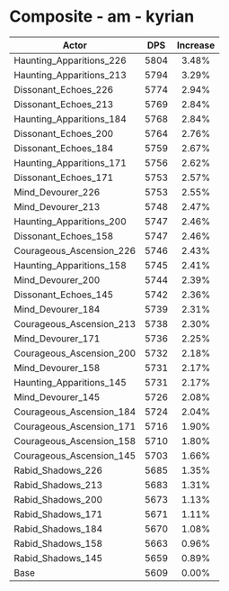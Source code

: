 # Composite - am - kyrian
| Actor | DPS | Increase |
|---|:---:|:---:|
|Haunting_Apparitions_226|5804|3.48%|
|Haunting_Apparitions_213|5794|3.29%|
|Dissonant_Echoes_226|5774|2.94%|
|Dissonant_Echoes_213|5769|2.84%|
|Haunting_Apparitions_184|5768|2.84%|
|Dissonant_Echoes_200|5764|2.76%|
|Dissonant_Echoes_184|5759|2.67%|
|Haunting_Apparitions_171|5756|2.62%|
|Dissonant_Echoes_171|5753|2.57%|
|Mind_Devourer_226|5753|2.55%|
|Mind_Devourer_213|5748|2.47%|
|Haunting_Apparitions_200|5747|2.46%|
|Dissonant_Echoes_158|5747|2.46%|
|Courageous_Ascension_226|5746|2.43%|
|Haunting_Apparitions_158|5745|2.41%|
|Mind_Devourer_200|5744|2.39%|
|Dissonant_Echoes_145|5742|2.36%|
|Mind_Devourer_184|5739|2.31%|
|Courageous_Ascension_213|5738|2.30%|
|Mind_Devourer_171|5736|2.25%|
|Courageous_Ascension_200|5732|2.18%|
|Mind_Devourer_158|5731|2.17%|
|Haunting_Apparitions_145|5731|2.17%|
|Mind_Devourer_145|5726|2.08%|
|Courageous_Ascension_184|5724|2.04%|
|Courageous_Ascension_171|5716|1.90%|
|Courageous_Ascension_158|5710|1.80%|
|Courageous_Ascension_145|5703|1.66%|
|Rabid_Shadows_226|5685|1.35%|
|Rabid_Shadows_213|5683|1.31%|
|Rabid_Shadows_200|5673|1.13%|
|Rabid_Shadows_171|5671|1.11%|
|Rabid_Shadows_184|5670|1.08%|
|Rabid_Shadows_158|5663|0.96%|
|Rabid_Shadows_145|5659|0.89%|
|Base|5609|0.00%|
